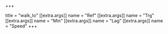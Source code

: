 +++

title = "walk_to"
[[extra.args]]
name = "Ref"
[[extra.args]]
name = "Trg"
[[extra.args]]
name = "Min"
[[extra.args]]
name = "Lag"
[[extra.args]]
name = "Speed"
+++